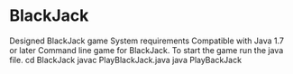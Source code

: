 # BlackJack
Designed BlackJack game
System requirements 
Compatible with Java 1.7 or later
Command line game for BlackJack. To start the game run the java file. 
cd BlackJack
javac PlayBlackJack.java
java PlayBackJack

